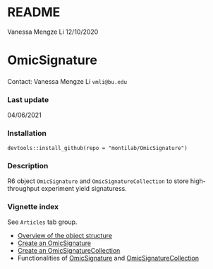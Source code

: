 README
================
Vanessa Mengze Li
12/10/2020

OmicSignature
=============

### 

Contact: Vanessa Mengze Li
`vmli@bu.edu`

### Last update

04/06/2021

### Installation

`devtools::install_github(repo = "montilab/OmicSignature")`

### Description

R6 object `OmicSignature` and `OmicSignatureCollection` to store high-throughput experiment yield signaturess.  

### Vignette index
See `Articles` tab group.  
- [Overview of the object structure](https://montilab.github.io/OmicSignature/articles/ObjectStructure.html)
- [Create an OmicSignature](https://montilab.github.io/OmicSignature/articles/CreateOmS.html)
- [Create an OmicSignatureCollection](https://montilab.github.io/OmicSignature/articles/CreateOmSC.html)
- Functionalities of [OmicSignature](https://montilab.github.io/OmicSignature/articles/FunOmS.html) and [OmicSignatureCollection](https://montilab.github.io/OmicSignature/articles/FunOmSC.html)


